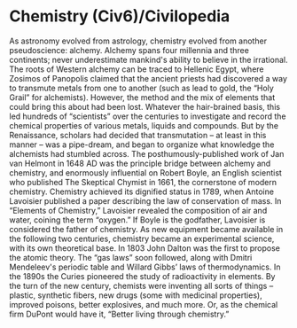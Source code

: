 # Chemistry (Civ6)/Civilopedia

As astronomy evolved from astrology, chemistry evolved from another pseudoscience: alchemy. Alchemy spans four millennia and three continents; never underestimate mankind's ability to believe in the irrational. The roots of Western alchemy can be traced to Hellenic Egypt, where Zosimos of Panopolis claimed that the ancient priests had discovered a way to transmute metals from one to another (such as lead to gold, the “Holy Grail” for alchemists). However, the method and the mix of elements that could bring this about had been lost. Whatever the hair-brained basis, this led hundreds of “scientists” over the centuries to investigate and record the chemical properties of various metals, liquids and compounds.
But by the Renaissance, scholars had decided that transmutation – at least in this manner – was a pipe-dream, and began to organize what knowledge the alchemists had stumbled across. The posthumously-published work of Jan van Helmont in 1648 AD was the principle bridge between alchemy and chemistry, and enormously influential on Robert Boyle, an English scientist who published The Skeptical Chymist in 1661, the cornerstone of modern chemistry. Chemistry achieved its dignified status in 1789, when Antoine Lavoisier published a paper describing the law of conservation of mass. In “Elements of Chemistry,” Lavoisier revealed the composition of air and water, coining the term “oxygen.” If Boyle is the godfather, Lavoisier is considered the father of chemistry.
As new equipment became available in the following two centuries, chemistry became an experimental science, with its own theoretical base. In 1803 John Dalton was the first to propose the atomic theory. The “gas laws” soon followed, along with Dmitri Mendeleev's periodic table and Willard Gibbs’ laws of thermodynamics. In the 1890s the Curies pioneered the study of radioactivity in elements. By the turn of the new century, chemists were inventing all sorts of things – plastic, synthetic fibers, new drugs (some with medicinal properties), improved poisons, better explosives, and much more. Or, as the chemical firm DuPont would have it, “Better living through chemistry.”